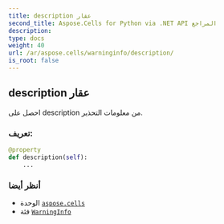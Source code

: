 ```yaml
---
title: description عقار
second_title: Aspose.Cells for Python via .NET API المراجع
description:
type: docs
weight: 40
url: /ar/aspose.cells/warninginfo/description/
is_root: false
---
```

##  description عقار

احصل على description من معلومات التحذير.
###  تعريف:
```python
@property
def description(self):
    ...
```

###  أنظر أيضا
* الوحدة [`aspose.cells`](../../)
* فئة [`WarningInfo`](/cells/python-net/ar/aspose.cells/warninginfo)
